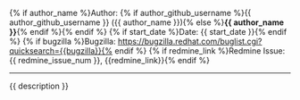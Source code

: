 {% if author_name %}Author: {% if author_github_username %}{{ author_github_username }} ({{ author_name }}){% else %}**{{ author_name }}**{% endif %}{% endif %}
{% if start_date %}Date: {{ start_date }}{% endif %}
{% if bugzilla %}Bugzilla: https://bugzilla.redhat.com/buglist.cgi?quicksearch={{bugzilla}}{% endif %}
{% if redmine_link %}Redmine Issue: {{ redmine_issue_num }}, {{redmine_link}}{% endif %}

---

{{ description }}



